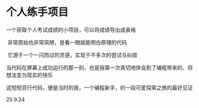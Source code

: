 # 个人练手项目
  一个获取个人考试成绩的小项目，可以将成绩导出成表格

​	非常原始也非常简陋，是看一眼就能明白原理的代码

​	它源于一个一闪而过的灵感，实现于不多次的尝试与纠错

​	当代码在屏幕上成功运行的那一刻，也是我第一次真切地体会到了编程带来的、将想法变为现实的快乐

​	这短短百行代码，便是当时的我，一个编程新手，的一段可爱探索之旅的最好见证

  25.9.24
